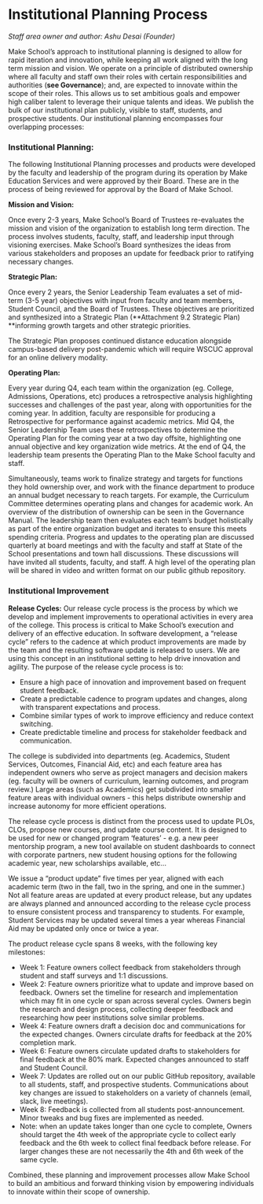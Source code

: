 # Institutional Planning Process

*Staff area owner and author: Ashu Desai (Founder)*

Make School’s approach to institutional planning is designed to allow for rapid iteration and innovation, while keeping all work aligned with the long term mission and vision. We operate on a principle of distributed ownership where all faculty and staff own their roles with certain responsibilities and authorities (**see Governance**); and, are expected to innovate within the scope of their roles. This allows us to set ambitious goals and empower high caliber talent to leverage their unique talents and ideas. We publish the bulk of our institutional plan publicly, visible to staff, students, and prospective students. Our institutional planning encompasses four overlapping processes:

### Institutional Planning:

The following Institutional Planning processes and products were developed by the faculty and leadership of the program during its operation by Make Education Services and were approved by their Board. These are in the process of being reviewed for approval by the Board of Make School.

**Mission and Vision:**

Once every 2-3 years, Make School’s Board of Trustees re-evaluates the mission and vision of the organization to establish long term direction. The process involves students, faculty, staff, and leadership input through visioning exercises. Make School’s Board synthesizes the ideas from various stakeholders and proposes an update for feedback prior to ratifying necessary changes.

**Strategic Plan:**

Once every 2 years, the Senior Leadership Team evaluates a set of mid-term (3-5 year) objectives with input from faculty and team members, Student Council, and the Board of Trustees. These objectives are prioritized and synthesized into a Strategic Plan (**Attachment 9.2 Strategic Plan) **informing growth targets and other strategic priorities.

The Strategic Plan proposes continued distance education alongside campus-based delivery post-pandemic which will require WSCUC approval for an online delivery modality.

**Operating Plan:**

Every year during Q4, each team within the organization (eg. College, Admissions, Operations, etc) produces a retrospective analysis highlighting successes and challenges of the past year, along with opportunities for the coming year. In addition, faculty are responsible for producing a Retrospective for performance against academic metrics. Mid Q4, the Senior Leadership Team uses these retrospectives to determine the Operating Plan for the coming year at a two day offsite, highlighting one annual objective and key organization wide metrics. At the end of Q4, the leadership team presents the Operating Plan to the Make School faculty and staff.

Simultaneously, teams work to finalize strategy and targets for functions they hold ownership over, and work with the finance department to produce an annual budget necessary to reach targets. For example, the Curriculum Committee determines operating plans and changes for academic work. An overview of the distribution of ownership can be seen in the Governance Manual. The leadership team then evaluates each team’s budget holistically as part of the entire organization budget and iterates to ensure this meets spending criteria. Progress and updates to the operating plan are discussed quarterly at board meetings and with the faculty and staff at State of the School presentations and town hall discussions. These discussions will have invited all students, faculty, and staff. A high level of the operating plan will be shared in video and written format on our public github repository.

### Institutional Improvement

**Release Cycles:**
Our release cycle process is the process by which we develop and implement improvements to operational activities in every area of the college. This process is critical to Make School’s execution and delivery of an effective education. In software development, a “release cycle” refers to the cadence at which product improvements are made by the team and the resulting software update is released to users. We are using this concept in an institutional setting to help drive innovation and agility. The purpose of the release cycle process is to:

*   Ensure a high pace of innovation and improvement based on frequent student feedback.
*   Create a predictable cadence to program updates and changes, along with transparent expectations and process.
*   Combine similar types of work to improve efficiency and reduce context switching.
*   Create predictable timeline and process for stakeholder feedback and communication.

The college is subdivided into departments (eg. Academics, Student Services, Outcomes, Financial Aid, etc) and each feature area has independent owners who serve as project managers and decision makers (eg. faculty will be owners of curriculum, learning outcomes, and program review.) Large areas (such as Academics) get subdivided into smaller feature areas with individual owners - this helps distribute ownership and increase autonomy for more efficient operations.

The release cycle process is distinct from the process used to update PLOs, CLOs, propose new courses, and update course content. It is designed to be used for new or changed program ‘features’ - e.g. a new peer mentorship program, a new tool available on student dashboards to connect with corporate partners, new student housing options for the following academic year, new scholarships available, etc...

We issue a “product update” five times per year, aligned with each academic term (two in the fall, two in the spring, and one in the summer.) Not all feature areas are updated at every product release, but any updates are always planned and announced according to the release cycle process to ensure consistent process and transparency to students. For example, Student Services may be updated several times a year whereas Financial Aid may be updated only once or twice a year.

The product release cycle spans 8 weeks, with the following key milestones:

*   Week 1: Feature owners collect feedback from stakeholders through student and staff surveys and 1:1 discussions.
*   Week 2: Feature owners prioritize what to update and improve based on feedback. Owners set the timeline for research and implementation which may fit in one cycle or span across several cycles. Owners begin the research and design process, collecting deeper feedback and researching how peer institutions solve similar problems.
*   Week 4: Feature owners draft a decision doc and communications for the expected changes. Owners circulate drafts for feedback at the 20% completion mark.
*   Week 6: Feature owners circulate updated drafts to stakeholders for final feedback at the 80% mark. Expected changes announced to staff and Student Council.
*   Week 7: Updates are rolled out on our public GitHub repository, available to all students, staff, and prospective students. Communications about key changes are issued to stakeholders on a variety of channels (email, slack, live meetings).
*   Week 8: Feedback is collected from all students post-announcement. Minor tweaks and bug fixes are implemented as needed.
*   Note: when an update takes longer than one cycle to complete, Owners should target the 4th week of the appropriate cycle to collect early feedback and the 6th week to collect final feedback before release. For larger changes these are not necessarily the 4th and 6th week of the same cycle.

Combined, these planning and improvement processes allow Make School to build an ambitious and forward thinking vision by empowering individuals to innovate within their scope of ownership.
